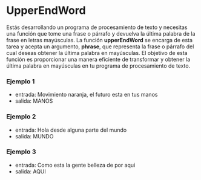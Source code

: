 # UpperEndWord
Estás desarrollando un programa de procesamiento de texto y necesitas una función que tome una frase o párrafo y devuelva la última palabra de la frase en letras mayúsculas. La función **upperEndWord** se encarga de esta tarea y acepta un argumento, **phrase**, que representa la frase o párrafo del cual deseas obtener la última palabra en mayúsculas. El objetivo de esta función es proporcionar una manera eficiente de transformar y obtener la última palabra en mayúsculas en tu programa de procesamiento de texto.

### Ejemplo 1
- entrada: Movimiento naranja, el futuro esta en tus manos
- salida: MANOS

### Ejemplo 2
- entrada: Hola desde alguna parte del mundo
- salida: MUNDO

### Ejemplo 3
- entrada: Como esta la gente belleza de por aqui
- salida: AQUI